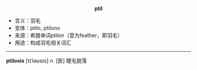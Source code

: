 
**<center>ptil</center>**

- <span class="definition">含义：羽毛</span>
- <span class="definition">变体：ptilo, ptilono</span>
- <span class="definition">来源：希腊单词ptilon（意为feather，即羽毛）</span>
- <span class="definition">用途：构成羽毛相关词汇</span>

---

<span class="vocabulary">**ptilosis**</span> [tɪˈləʊsɪs] n. [医] 睫毛脱落
